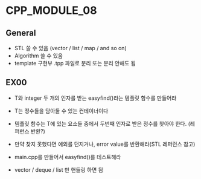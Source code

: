 # CPP_MODULE_08

## General
- STL 쓸 수 있음 (vector / list / map / and so on)
- Algorithm 쓸 수 있음
- template 구현부 .tpp 파일로 분리 또는 분리 안해도 됨

## EX00
- T와 integer 두 개의 인자를 받는 easyfind()라는 템플릿 함수를 만들어라
- T는 정수들을 담아둘 수 있는 컨테이너이다

- 템플릿 함수는 T에 있는 요소들 중에서 두번째 인자로 받은 정수를 찾아야 한다. (레퍼런스 반환?)
- 만약 찾지 못했다면 예외를 던지거나, error value를 반환해라(STL 레퍼런스 참고)

- main.cpp를 만들어서 easyfind()를 테스트해라

- vector / deque / list 만 핸들링 하면 됨